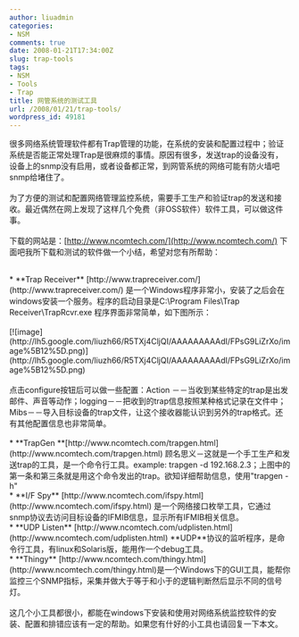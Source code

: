 ```yaml
---
author: liuadmin
categories:
- NSM
comments: true
date: 2008-01-21T17:34:00Z
slug: trap-tools
tags:
- NSM
- Tools
- Trap
title: 网管系统的测试工具
url: /2008/01/21/trap-tools/
wordpress_id: 49181
---
```


很多网络系统管理软件都有Trap管理的功能，在系统的安装和配置过程中；验证系统是否能正常处理Trap是很麻烦的事情。原因有很多，发送trap的设备没有，设备上的snmp没有启用，或者设备都正常，到网管系统的网络可能有防火墙吧snmp给堵住了。<br /><br />为了方便的测试和配置网络管理监控系统，需要手工生产和验证trap的发送和接收。最近偶然在网上发现了这样几个免费（非OSS软件）软件工具，可以做这件事。<br /><br />下载的网站是：[http://www.ncomtech.com/](http://www.ncomtech.com/) 下面吧我所下载和测试的软件做一个小结，希望对您有所帮助：<br />

<br />	
  * **Trap Receiver** [http://www.trapreceiver.com/](http://www.trapreceiver.com/) 是一个Windows程序非常小，安装了之后会在windows安装一个服务。程序的启动目录是C:\Program Files\Trap Receiver\TrapRcvr.exe 程序界面非常简单，如下图所示：
<br /><br />[![image](http://lh5.google.com/liuzh66/R5TXj4CljQI/AAAAAAAAAdI/FPsG9LiZrXo/image%5B12%5D.png)](http://lh5.google.com/liuzh66/R5TXj4CljQI/AAAAAAAAAdI/FPsG9LiZrXo/image%5B12%5D.png)<br /><br />点击configure按钮后可以做一些配置：Action －－当收到某些特定的trap是出发邮件、声音等动作；logging－－把收到的trap信息按照某种格式记录在文件中；Mibs－－导入目标设备的trap文件，让这个接收器能认识到另外的trap格式。还有其他配置信息也非常简单。<br />

<br />	
  * **TrapGen **[http://www.ncomtech.com/trapgen.html](http://www.ncomtech.com/trapgen.html) 顾名思义－这就是一个手工生产和发送trap的工具，是一个命令行工具。example:  trapgen -d 192.168.2.3；上图中的第一条和第三条就是用这个命令发出的trap。欲知详细帮助信息，使用"trapgen -h"
<br />	
  * **I/F Spy** [http://www.ncomtech.com/ifspy.html](http://www.ncomtech.com/ifspy.html) 是一个网络接口枚举工具，它通过snmp协议去访问目标设备的IFMIB信息，显示所有IFMIB相关信息。
<br />	
  * **UDP Listen** [http://www.ncomtech.com/udplisten.html](http://www.ncomtech.com/udplisten.html) **UDP**协议的监听程序，是命令行工具，有linux和Solaris版，能用作一个debug工具。
<br />	
  * **Thingy** [http://www.ncomtech.com/thingy.html](http://www.ncomtech.com/thingy.html)是一个Windows下的GUI工具，能帮你监控三个SNMP指标，采集并做大于等于和小于的逻辑判断然后显示不同的信号灯。
<br /><br />这几个小工具都很小，都能在windows下安装和使用对网络系统监控软件的安装、配置和排错应该有一定的帮助。如果您有什好的小工具也请回复一下本文。

